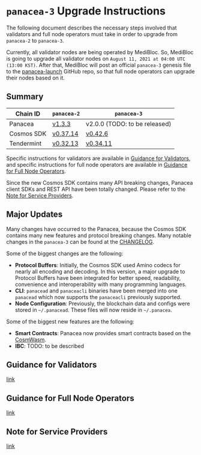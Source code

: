 # `panacea-3` Upgrade Instructions

The following document describes the necessary steps involved that validators and
full node operators must take in order to upgrade from `panacea-2` to `panacea-3`.

Currently, all validator nodes are being operated by MediBloc.
So, MediBloc is going to upgrade all validator nodes on `August 11, 2021 at 04:00 UTC (13:00 KST)`.
After that, MediBloc will post an official `panacea-3` genesis file to the [panacea-launch](https://github.com/medibloc/panacea-launch/panacea-3/genesis.json) GitHub repo,
so that full node operators can upgrade their nodes based on it.


## Summary

|Chain ID|`panacea-2`|`panacea-3`|
|--------|-----------|-----------|
|Panacea|[v1.3.3](https://github.com/medibloc/panacea-core/releases/tag/v1.3.3)|v2.0.0 (TODO: to be released)|
|Cosmos SDK|[v0.37.14](https://github.com/cosmos/cosmos-sdk/releases/tag/v0.37.14)|[v0.42.6](https://github.com/cosmos/cosmos-sdk/releases/tag/v0.42.6)|
|Tendermint|[v0.32.13](https://github.com/tendermint/tendermint/releases/tag/v0.32.13)|[v0.34.11](https://github.com/tendermint/tendermint/releases/tag/v0.34.11)|

Specific instructions for validators are available in [Guidance for Validators](upgrade-validator.md),
and specific instructions for full node operators are available in [Guidance for Full Node Operators](upgrade-fullnode.md).

Since the new Cosmos SDK contains many API breaking changes, Panacea client SDKs and REST API have been totally changed.
Please refer to the [Note for Service Providers](note-for-service-providers.md).


## Major Updates

Many changes have occurred to the Panacea, because the Cosmos SDK contains many new features and protocol breaking changes.
Many notable changes in the `panacea-3` can be found at the [CHANGELOG](https://github.com/medibloc/panacea-core/blob/master/CHANGELOG.md).

Some of the biggest changes are the following:

- **Protocol Buffers**: Initially, the Cosmos SDK used Amino codecs for nearly all encoding and decoding.
In this version, a major upgrade to Protocol Buffers have been integrated for better speed, readability, convenience and interoperability with many programming languages.
- **CLI**: `panacead` and `panaceacli` binaries have been merged into one `panacead` which now supports the `panaceacli` previously supported.
- **Node Configuration**: Previously, the blockchain data and configs were stored in `~/.panacead`. These files will now reside in `~/.panacea`.
  
Some of the biggest new features are the following:

- **Smart Contracts**: Panacea now provides smart contracts based on the [CosmWasm](https://cosmwasm.com/).
- **IBC**: TODO: to be described


## Guidance for Validators

[link](upgrade-validator.md)


## Guidance for Full Node Operators

[link](upgrade-fullnode.md)


## Note for Service Providers

[link](note-for-service-providers.md)